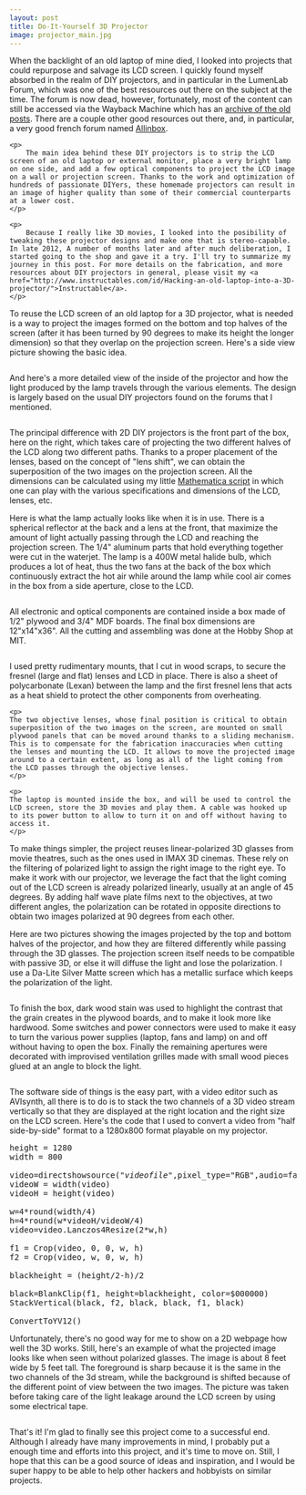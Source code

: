 ```yaml
---
layout: post
title: Do-It-Yourself 3D Projector
image: projector_main.jpg
---
```

<div class="well">
	<p>
		When the backlight of an old laptop of mine died, I looked into projects that could repurpose and salvage its LCD screen. I quickly found myself absorbed in the realm of DIY projectors, and in particular in the LumenLab Forum, which was one of the best resources out there on the subject at the time. The forum is now dead, however, fortunately, most of the content can still be accessed via the Wayback Machine which has an <a href="https://web.archive.org/web/20120309041922/http://www.lumenlab.com/forums/index.php?showforum=29">archive of the old posts</a>. There are a couple other good resources out there, and, in particular, a very good french forum named <a href="http://www.allinbox.com">Allinbox</a>. 
	</p>

	<p>
		The main idea behind these DIY projectors is to strip the LCD screen of an old laptop or external monitor, place a very bright lamp on one side, and add a few optical components to project the LCD image on a wall or projection screen. Thanks to the work and optimization of hundreds of passionate DIYers, these homemade projectors can result in an image of higher quality than some of their commercial counterparts at a lower cost.
	</p>

	<p>
		Because I really like 3D movies, I looked into the posibility of tweaking these projector designs and make one that is stereo-capable. In late 2012, A number of months later and after much deliberation, I started going to the shop and gave it a try. I'll try to summarize my journey in this post. For more details on the fabrication, and more resources about DIY projectors in general, please visit my <a href="http://www.instructables.com/id/Hacking-an-old-laptop-into-a-3D-projector/">Instructable</a>.
	</p>
</div>

<p>
	To reuse the LCD screen of an old laptop for a 3D projector, what is needed is a way to project the images formed on the bottom and top halves of the screen (after it has been turned by 90 degrees to make its height the longer dimension) so that they overlap on the projection screen. Here's a side view picture showing the basic idea.
</p>

<img src="{{ site.url }}/assets/img/projector_overlap.jpg" class="img-responsive img-rounded" alt="">

<p>
	And here's a more detailed view of the inside of the projector and how the light produced by the lamp travels through the various elements. The design is largely based on the usual DIY projectors found on the forums that I mentioned.
</p>

<img src="{{ site.url }}/assets/img/projector_sideview.jpg" class="img-responsive img-rounded" alt="">

<p>
	The principal difference with 2D DIY projectors is the front part of the box, here on the right, which takes care of projecting the two different halves of the LCD along two different paths. Thanks to a proper placement of the lenses, based on the concept of "lens shift", we can obtain the superposition of the two images on the projection screen. All the dimensions can be calculated using my little <a href="{{ site.url }}/projector/">Mathematica script</a> in which one can play with the various specifications and dimensions of the LCD, lenses, etc.
</p>

<p>
	Here is what the lamp actually looks like when it is in use. There is a spherical reflector at the back and a lens at the front, that maximize the amount of light actually passing through the LCD and reaching the projection screen. The 1/4" aluminum parts that hold everything together were cut in the waterjet. The lamp is a 400W metal halide bulb, which produces a lot of heat, thus the two fans at the back of the box which continuously extract the hot air while around the lamp while cool air comes in the box from a side aperture, close to the LCD.
</p>

<img src="{{ site.url }}/assets/img/projector_light.jpg" class="img-responsive img-rounded" alt="">

<p>
	All electronic and optical components are contained inside a box made of 1/2" plywood and 3/4" MDF boards. The final box dimensions are 12"x14"x36". All the cutting and assembling was done at the Hobby Shop at MIT.
</p>

<div class="row">
	<div class="col-md-4">
		<img src="{{ site.url }}/assets/img/projector_inside.jpg" class="img-responsive img-rounded" alt="">
	</div>
	<div class="col-md-8">
	<p>
	I used pretty rudimentary mounts, that I cut in wood scraps, to secure the fresnel (large and flat) lenses and LCD in place. There is also a sheet of polycarbonate (Lexan) between the lamp and the first fresnel lens that acts as a heat shield to protect the other components from overheating.
	</p>

	<p>
	The two objective lenses, whose final position is critical to obtain superposition of the two images on the screen, are mounted on small plywood panels that can be moved around thanks to a sliding mechanism. This is to compensate for the fabrication inaccuracies when cutting the lenses and mounting the LCD. It allows to move the projected image around to a certain extent, as long as all of the light coming from the LCD passes through the objective lenses.
	</p>

	<p>
	The laptop is mounted inside the box, and will be used to control the LCD screen, store the 3D movies and play them. A cable was hooked up to its power button to allow to turn it on and off without having to access it.
	</p>
</div>
</div>

<p>
	To make things simpler, the project reuses linear-polarized 3D glasses from movie theatres, such as the ones used in IMAX 3D cinemas. These rely on the filtering of polarized light to assign the right image to the right eye. To make it work with our projector, we leverage the fact that the light coming out of the LCD screen is already polarized linearly, usually at an angle of 45 degrees. By adding half wave plate films next to the objectives, at two different angles, the polarization can be rotated in opposite directions to obtain two images polarized at 90 degrees from each other.
</p>

<p>
Here are two pictures showing the images projected by the top and bottom halves of the projector, and how they are filtered differently while passing through the 3D glasses. The projection screen itself needs to be compatible with passive 3D, or else it will diffuse the light and lose the polarization. I use a Da-Lite Silver Matte screen which has a metallic surface which keeps the polarization of the light.
</p>

<p>
<div class="row">
	<div class="col-md-6">
	     <img src="{{ site.url }}/assets/img/projector_right.jpg" class="img-responsive img-rounded" alt="">
	</div>
	<div class="col-md-6">
	     <img src="{{ site.url }}/assets/img/projector_left.jpg" class="img-responsive img-rounded" alt="">
	</div>

</div>
</p>

To finish the box, dark wood stain was used to highlight the contrast that the grain creates in the plywood boards, and to make it look more like hardwood. Some switches and power connectors were used to make it easy to turn the various power supplies (laptop, fans and lamp) on and off without having to open the box. Finally the remaining apertures were decorated with improvised ventilation grilles made with small wood pieces glued at an angle to block the light.

<img src="{{ site.url }}/assets/img/projector_main.jpg" class="img-responsive img-rounded" alt="">

<p>
	The software side of things is the easy part, with a video editor such as AVIsynth, all there is to do is to stack the two channels of a 3D video stream vertically so that they are displayed at the right location and the right size on the LCD screen. Here's the code that I used to convert a video from "half side-by-side" format to a 1280x800 format playable on my projector.
</p>

<pre>
height = 1280
width = 800

video=directshowsource("<em>videofile</em>",pixel_type="RGB",audio=false)
videoW = width(video)
videoH = height(video)

w=4*round(width/4)
h=4*round(w*videoH/videoW/4)
video=video.Lanczos4Resize(2*w,h)

f1 = Crop(video, 0, 0, w, h)
f2 = Crop(video, w, 0, w, h)

blackheight = (height/2-h)/2

black=BlankClip(f1, height=blackheight, color=$000000)
StackVertical(black, f2, black, black, f1, black)

ConvertToYV12()
</pre>

<p>
Unfortunately, there's no good way for me to show on a 2D webpage how well the 3D works. Still, here's an example of what the projected image looks like when seen without polarized glasses. The image is about 8 feet wide by 5 feet tall. The foreground is sharp because it is the same in the two channels of the 3d stream, while the background is shifted because of the different point of view between the two images. The picture was taken before taking care of the light leakage around the LCD screen by using some electrical tape.
</p>

<img src="{{ site.url }}/assets/img/projector_example.jpg" class="img-responsive img-rounded" alt="">

<p>
That's it! I'm glad to finally see this project come to a successful end. Although I already have many improvements in mind, I probably put a enough time and efforts into this project, and it's time to move on. Still, I hope that this can be a good source of ideas and inspiration, and I would be super happy to be able to help other hackers and hobbyists on similar projects.
</p>
